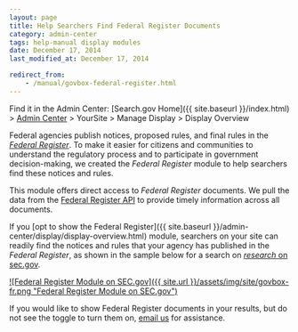 ```yaml
---
layout: page
title: Help Searchers Find Federal Register Documents
category: admin-center
tags: help-manual display modules
date: December 17, 2014
last_modified_at: December 17, 2014

redirect_from:
    - /manual/govbox-federal-register.html
---
```


Find it in the Admin Center: [Search.gov Home]({{ site.baseurl }}/index.html) > [Admin Center](https://search.usa.gov/sites/) > YourSite > Manage Display > Display Overview

Federal agencies publish notices, proposed rules, and final rules in the [*Federal Register*](https://www.federalregister.gov). To make it easier for citizens and communities to understand the regulatory process and to participate in government decision-making, we created the *Federal Register* module to help searchers find these notices and rules.

This module offers direct access to *Federal Register* documents. We pull the data from the [Federal Register API](https://www.federalregister.gov/learn/developers) to provide timely information across all documents.

If you [opt to show the Federal Register]({{ site.baseurl }}/admin-center/display/display-overview.html) module, searchers on your site can readily find the notices and rules that your agency has published in the *Federal Register*, as shown in the sample below for a search on [*research* on sec.gov](https://secsearch.sec.gov/search?utf8=%E2%9C%93&affiliate=secsearch&sort_by=&query=research).

[![Federal Register Module on SEC.gov]({{ site.url }}/assets/img/site/govbox-fr.png "Federal Register Module on SEC.gov")](https://secsearch.sec.gov/search?utf8=%E2%9C%93&affiliate=secsearch&sort_by=&query=research)

If you would like to show Federal Register documents in your results, but do not see the toggle to turn them on, [email us](mailto:search@gsa.gov) for assistance.
